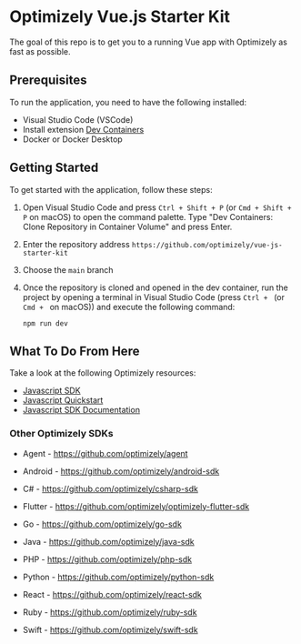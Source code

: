 # Optimizely Vue.js Starter Kit

The goal of this repo is to get you to a running Vue app with Optimizely as fast as possible.

## Prerequisites

To run the application, you need to have the following installed:

- Visual Studio Code (VSCode)
- Install extension [Dev Containers](https://marketplace.visualstudio.com/items?itemName=ms-vscode-remote.remote-containers) 
- Docker or Docker Desktop

## Getting Started

To get started with the application, follow these steps:

1. Open Visual Studio Code and press `Ctrl + Shift + P` (or `Cmd + Shift + P` on macOS) to open the command palette. Type "Dev Containers: Clone Repository in Container Volume" and press Enter. 
2. Enter the repository address `https://github.com/optimizely/vue-js-starter-kit` 
3. Choose the `main` branch
4. Once the repository is cloned and opened in the dev container, run the project by opening a terminal in Visual Studio Code (press `Ctrl + ` (or `Cmd + ` on macOS)) and execute the following command:

   ```shell
   npm run dev
   ```

## What To Do From Here

Take a look at the following Optimizely resources:

- [Javascript SDK](https://github.com/optimizely/javascript-sdk)
- [Javascript Quickstart](https://docs.developers.optimizely.com/feature-experimentation/docs/javascript-browser-quickstart)
- [Javascript SDK Documentation](https://docs.developers.optimizely.com/feature-experimentation/docs/javascript-sdk)

### Other Optimizely SDKs

- Agent - https://github.com/optimizely/agent

- Android - https://github.com/optimizely/android-sdk

- C# - https://github.com/optimizely/csharp-sdk

- Flutter - https://github.com/optimizely/optimizely-flutter-sdk

- Go - https://github.com/optimizely/go-sdk

- Java - https://github.com/optimizely/java-sdk

- PHP - https://github.com/optimizely/php-sdk

- Python - https://github.com/optimizely/python-sdk

- React - https://github.com/optimizely/react-sdk

- Ruby - https://github.com/optimizely/ruby-sdk

- Swift - https://github.com/optimizely/swift-sdk